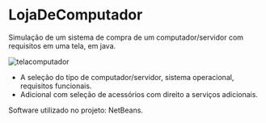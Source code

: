 # LojaDeComputador
Simulação de um sistema de compra de um computador/servidor com requisitos em uma tela, em java.

![telacomputador](https://user-images.githubusercontent.com/30823653/48310929-6781cd00-e57e-11e8-988d-9585f1850c8a.png)

* A seleção do tipo de computador/servidor, sistema operacional, requisitos funcionais.
* Adicional com seleção de acessórios com direito a serviços adicionais.

Software utilizado no projeto: NetBeans.
